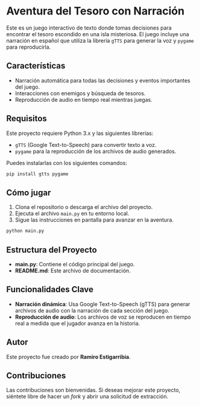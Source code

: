 
# Aventura del Tesoro con Narración

Este es un juego interactivo de texto donde tomas decisiones para encontrar el tesoro escondido en una isla misteriosa. El juego incluye una narración en español que utiliza la librería `gTTS` para generar la voz y `pygame` para reproducirla. 

## Características
- Narración automática para todas las decisiones y eventos importantes del juego.
- Interacciones con enemigos y búsqueda de tesoros.
- Reproducción de audio en tiempo real mientras juegas.

## Requisitos
Este proyecto requiere Python 3.x y las siguientes librerías:

- `gTTS` (Google Text-to-Speech) para convertir texto a voz.
- `pygame` para la reproducción de los archivos de audio generados.
  
Puedes instalarlas con los siguientes comandos:

```bash
pip install gtts pygame
```

## Cómo jugar

1. Clona el repositorio o descarga el archivo del proyecto.
2. Ejecuta el archivo `main.py` en tu entorno local.
3. Sigue las instrucciones en pantalla para avanzar en la aventura.

```bash
python main.py
```

## Estructura del Proyecto

- **main.py**: Contiene el código principal del juego.
- **README.md**: Este archivo de documentación.
  
## Funcionalidades Clave

- **Narración dinámica**: Usa Google Text-to-Speech (gTTS) para generar archivos de audio con la narración de cada sección del juego.
- **Reproducción de audio**: Los archivos de voz se reproducen en tiempo real a medida que el jugador avanza en la historia.

## Autor
Este proyecto fue creado por **Ramiro Estigarribia**.

## Contribuciones
Las contribuciones son bienvenidas. Si deseas mejorar este proyecto, siéntete libre de hacer un _fork_ y abrir una solicitud de extracción.

